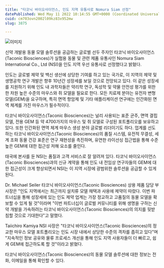 ```yaml
---
title: "타코닉 바이오사이언스, 인도 지역 유통사로 Nomura Siam 선정"
datePublished: Wed May 11 2022 10:14:55 GMT+0000 (Coordinated Universal Time)
cuid: cm703ovn2002l09kz83x952mw
slug: 3875

---
```



![이미지](https://cdn.hashnode.com/res/hashnode/image/upload/v1739255284625/cd5815f3-b0af-4524-9806-38c81cadf8fa.jpeg)

신약 개발용 동물 모델 솔루션을 공급하는 글로벌 선두 주자인 타코닉 바이오사이언스(Taconic Biosciences)가 실험용 동물 및 관련 제품 유통사인 Nomura Siam International Co., Ltd (NSI)을 인도 지역 우선 유통사로 선정했다고 밝혔다.

인도는 글로벌 제약 및 백신 생산에 상당한 기여를 하고 있는 국가로, 이 지역의 제약 및 생명공학 연구 개발은 향후 10년간 성장세를 보일 것으로 전망되고 있다. 이 같은 성장세를 지원하기 위해 인도 내 과학자들은 약리학 연구, 독성학 및 약물 안전성 평가를 위한 한 차원 높은 수준의 마우스와 쥐 모델을 필요로 한다. 모든 치료제 분야는 유전자 변형 모델(GEM)을 요구하며, 특히 면역 항암제 및 기타 애플리케이션 연구에는 인간화된 면역 체계를 가진 마우스가 필수적이다.

타코닉 바이오사이언스(Taconic Biosciences)는 널리 사용되는 표준 균주, 면역 결핍 모델, 전용 GEM 등 약 4700가지의 마우스 및 쥐 모델로 구성된 포트폴리오를 보유하고 있다. 또한 인간화된 면역 체계 마우스 생성 분야 글로벌 리더이기도 하다. 업계를 선도하는 타코닉 바이오사이언스(Taconic Biosciences)의 품질 시스템, 유전적 무결성, 세계 조화 동물 건강 표준은 연구 재현성을 촉진하며, 유연한 라이선싱 접근법을 통해 수준 높은 GEM에 대한 접근성 저해 요소를 줄인다.

태국에 본사를 둔 NSI는 품질과 고객 서비스로 잘 알려져 있다. 타코닉 바이오사이언스(Taconic Biosciences)과의 신규 계약을 통해 인도 내 전임상 연구자들의 GEM에 대한 접근성이 크게 향상되면서 NSI는 이 지역 시장에 광범위한 솔루션을 공급할 수 있게 된다.

Dr. Michael Seiler 타코닉 바이오사이언스(Taconic Biosciences) 상용 제품 담당 부사장은 "인도 지역에서는 최근까지 설치류 모델 채택과 사용에 제약이 따랐다. 이번 파트너십을 통해 성장세에 있는 인도 제약 업계는 가장 정교하고 고품질의 동물 모델을 확보할 수 있게 될 것"이라며 "이번 파트너십이 글로벌 커뮤니티를 위해 생명을 구하는 신약 개발을 가속하려는 타코닉 바이오사이언스(Taconic Biosciences)의 의지를 뒷받침할 것으로 기대한다"고 말했다.

Taiichiro Kamiya NSI 사장은 "타코닉 바이오사이언스(Taconic Biosciences)의 정교한 마우스 모델 포트폴리오는 인도 시장 내에서 상당한 수준의 격차를 좁히고 있다"며 "지속적인 정보 공유와 물류 프로세스 개선을 통해 인도 지역 사용자들이 더 빠르고, 쉽게 GEM에 접근하도록 할 것"이라고 밝혔다.

타코닉 바이오사이언스(Taconic Biosciences)의 동물 모델 솔루션에 대한 정보는 전화, 이메일을 통해 확인할 수 있다.